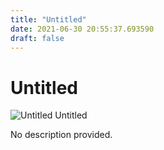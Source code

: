 ```yaml
---
title: "Untitled"
date: 2021-06-30 20:55:37.693590
draft: false
---
```


# Untitled

![Untitled](../images/6c65fe82-da0f-11eb-92ff-60f262b60b65.png)
Untitled



No description provided.